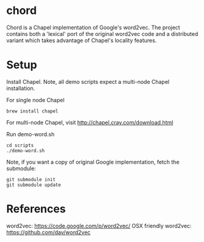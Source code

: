 # chord

Chord is a Chapel implementation of Google's word2vec.  The project contains
both a 'lexical' port of the original word2vec code and a distributed variant
which takes advantage of Chapel's locality features.

Setup
=====

Install Chapel.  Note, all demo scripts expect a multi-node Chapel installation.

For single node Chapel

    brew install chapel

For multi-node Chapel, visit http://chapel.cray.com/download.html

Run demo-word.sh

    cd scripts
    ./demo-word.sh

Note, if you want a copy of original Google implementation, fetch the submodule:

    git submodule init
    git submodule update



References
==========

word2vec: https://code.google.com/p/word2vec/
OSX friendly word2vec: https://github.com/dav/word2vec


